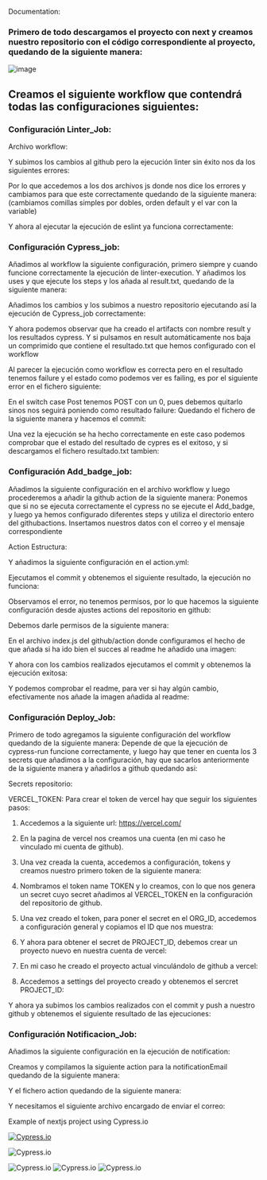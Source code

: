 Documentation:


### Primero de todo descargamos el proyecto con next y creamos nuestro repositorio con el código correspondiente al proyecto, quedando de la siguiente manera:
![image](https://user-images.githubusercontent.com/102309782/213938174-dadda34b-60c2-4416-8056-2baefd8d7403.png)


## Creamos el siguiente workflow que contendrá todas las configuraciones siguientes:

### Configuración Linter_Job:
Archivo workflow:

Y subimos los cambios al github pero la ejecución linter sin éxito nos da los siguientes errores:

Por lo que accedemos a los dos archivos js donde nos dice los errores y cambiamos para que este correctamente quedando de la siguiente manera: (cambiamos comillas simples por dobles, orden default y el var con la variable)



Y ahora al ejecutar la ejecución de eslint ya funciona correctamente:



### Configuración Cypress_job:
Añadimos al workflow la siguiente configuración, primero siempre y cuando funcione correctamente la ejecución de linter-execution. Y añadimos los uses y que ejecute los steps y los añada al result.txt, quedando de la siguiente manera:

Añadimos los cambios y los subimos a nuestro repositorio ejecutando así la ejecución de Cypress_job correctamente:

Y ahora podemos observar que ha creado el artifacts con nombre result y los resultados cypress. Y si pulsamos en result automáticamente nos baja un comprimido que contiene el resultado.txt que hemos configurado con el workflow

Al parecer la ejecución como workflow es correcta pero en el resultado tenemos failure y el estado como podemos ver es failing, es por el siguiente error en el fichero siguiente:

En el switch case Post tenemos POST con un 0, pues debemos quitarlo sinos nos seguirá poniendo como resultado failure:
Quedando el fichero de la siguiente manera y hacemos el commit:

Una vez la ejecución se ha hecho correctamente en este caso podemos comprobar que el estado del resultado de cypres es el exitoso, y si descargamos el fichero resultado.txt tambien:


### Configuración Add_badge_job:
Añadimos la siguiente configuración en el archivo workflow y luego procederemos a añadir la github action de la siguiente manera:
Ponemos que si no se ejecuta correctamente el cypress no se ejecute el Add_badge, y luego ya hemos configurado diferentes steps y utiliza el directorio entero del githubactions. Insertamos nuestros datos con el correo y el mensaje correspondiente

Action Estructura:

Y añadimos la siguiente configuración en el action.yml:

Ejecutamos el commit y obtenemos el siguiente resultado, la ejecución no funciona:

Observamos el error, no tenemos permisos, por lo que hacemos la siguiente configuración desde ajustes actions del repositorio en github:

Debemos darle permisos de la siguiente manera:








En el archivo index.js del github/action donde configuramos el hecho de que añada si ha ido bien el succes al readme he añadido una imagen:


Y ahora con los cambios realizados ejecutamos el commit y obtenemos la ejecución exitosa:

Y podemos comprobar el readme, para ver si hay algún cambio, efectivamente nos añade la imagen añadida al readme:
 




### Configuración Deploy_Job:
Primero de todo agregamos la siguiente configuración del workflow quedando de la siguiente manera:
Depende de que la ejecución de cypress-run funcione correctamente, y luego hay que tener en cuenta los 3 secrets que añadimos a la configuración, hay que sacarlos anteriormente de la siguiente manera y añadirlos a github quedando asi:

Secrets repositorio:

VERCEL_TOKEN:
Para crear el token de vercel hay que seguir los siguientes pasos:
1.	Accedemos a la siguiente url:
https://vercel.com/
2.	En la pagina de vercel nos creamos una cuenta (en mi caso he vinculado mi cuenta de github).
3.	Una vez creada la cuenta, accedemos a configuración, tokens y creamos nuestro primero token de la siguiente manera:


4.	Nombramos el token name TOKEN y lo creamos, con lo que nos genera un secret cuyo secret añadimos al VERCEL_TOKEN en la configuración del repositorio de github.
5.	Una vez creado el token, para poner el secret en el ORG_ID, accedemos a configuración general y copiamos el ID que nos muestra:

6.	Y ahora para obtener el secret de PROJECT_ID, debemos crear un proyecto nuevo en nuestra cuenta de vercel:



7.	En mi caso he creado el proyecto actual vinculándolo de github a vercel:

8.	Accedemos a settings del proyecto creado y obtenemos el sercret PROJECT_ID:



Y ahora ya subimos los cambios realizados con el commit y push a nuestro github y obtenemos el siguiente resultado de las ejecuciones:






### Configuración Notificacion_Job:

Añadimos la siguiente configuración en la ejecución de notification:


Creamos y compilamos la siguiente action para la notificationEmail quedando de la siguiente manera:

Y el fichero action quedando de la siguiente manera:


Y necesitamos el siguiente archivo encargado de enviar el correo:







Example of nextjs project using Cypress.io

<!---Start place for the badge -->
[![Cypress.io](https://img.shields.io/badge/tested%20with-Cypress-04C38E.svg)](https://www.cypress.io/)

<!---End place for the badge -->
![Cypress.io](https://img.shields.io/badge/tested%20with-Cypress-04C38E.svg)

![Cypress.io](https://thumbs.dreamstime.com/b/succes-19684178.jpg)
![Cypress.io](https://thumbs.dreamstime.com/b/succes-19684178.jpg)
![Cypress.io](https://thumbs.dreamstime.com/b/succes-19684178.jpg)